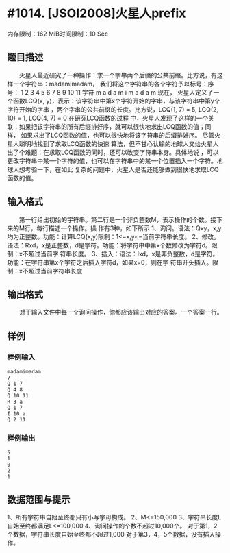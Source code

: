 # #1014. [JSOI2008]火星人prefix

内存限制：162 MiB时间限制：10 Sec

## 题目描述

　　火星人最近研究了一种操作：求一个字串两个后缀的公共前缀。比方说，有这样一个字符串：madamimadam，
我们将这个字符串的各个字符予以标号：序号： 1 2 3 4 5 6 7 8 9 10 11 字符 m a d a m i m a d a m 现在，
火星人定义了一个函数LCQ(x, y)，表示：该字符串中第x个字符开始的字串，与该字符串中第y个字符开始的字串
，两个字串的公共前缀的长度。比方说，LCQ(1, 7) = 5, LCQ(2, 10) = 1, LCQ(4, 7) = 0 在研究LCQ函数的过程
中，火星人发现了这样的一个关联：如果把该字符串的所有后缀排好序，就可以很快地求出LCQ函数的值；同样，
如果求出了LCQ函数的值，也可以很快地将该字符串的后缀排好序。 尽管火星人聪明地找到了求取LCQ函数的快速
算法，但不甘心认输的地球人又给火星人出了个难题：在求取LCQ函数的同时，还可以改变字符串本身。具体地说
，可以更改字符串中某一个字符的值，也可以在字符串中的某一个位置插入一个字符。地球人想考验一下，在如此
复杂的问题中，火星人是否还能够做到很快地求取LCQ函数的值。

## 输入格式

　　第一行给出初始的字符串。第二行是一个非负整数M，表示操作的个数。接下来的M行，每行描述一个操作。操
作有3种，如下所示
1、询问。语法：Qxy，x,y均为正整数。功能：计算LCQ(x,y)限制：1<=x,y<=当前字符串长度。
2、修改。语法：Rxd，x是正整数，d是字符。功能：将字符串中第x个数修改为字符d。限制：x不超过当前字
符串长度。
3、插入：语法：Ixd，x是非负整数，d是字符。功能：在字符串第x个字符之后插入字符d，如果x=0，则在字
符串开头插入。限制：x不超过当前字符串长度

## 输出格式

　　对于输入文件中每一个询问操作，你都应该输出对应的答案。一个答案一行。

## 样例

### 样例输入

    
    madamimadam
    7
    Q 1 7
    Q 4 8
    Q 10 11
    R 3 a
    Q 1 7
    I 10 a
    Q 2 11
    

### 样例输出

    
    5
    1
    0
    2
    1
    

## 数据范围与提示

1、所有字符串自始至终都只有小写字母构成。
2、M<=150,000
3、字符串长度L自始至终都满足L<=100,000
4、询问操作的个数不超过10,000个。
对于第1，2个数据，字符串长度自始至终都不超过1,000
对于第3，4，5个数据，没有插入操作。
